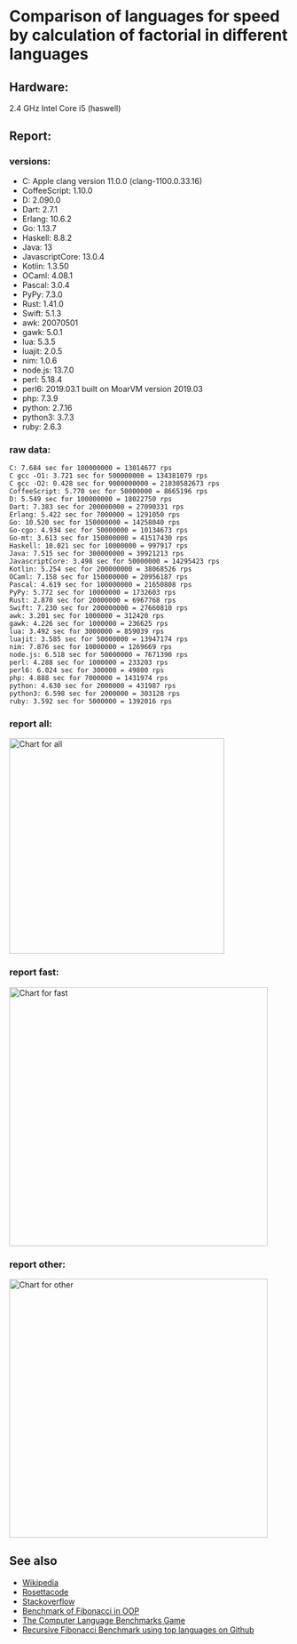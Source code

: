Comparison of languages for speed by calculation of factorial in different languages
====================================================================================

Hardware:
---------
2.4 GHz Intel Core i5 (haswell)

Report:
-------
### versions:

  * C: Apple clang version 11.0.0 (clang-1100.0.33.16)
  * CoffeeScript: 1.10.0
  * D: 2.090.0
  * Dart: 2.7.1
  * Erlang: 10.6.2
  * Go: 1.13.7
  * Haskell: 8.8.2
  * Java: 13
  * JavascriptCore: 13.0.4
  * Kotlin: 1.3.50
  * OCaml: 4.08.1
  * Pascal: 3.0.4
  * PyPy: 7.3.0
  * Rust: 1.41.0
  * Swift: 5.1.3
  * awk: 20070501
  * gawk: 5.0.1
  * lua: 5.3.5
  * luajit: 2.0.5
  * nim: 1.0.6
  * node.js: 13.7.0
  * perl: 5.18.4
  * perl6: 2019.03.1 built on MoarVM version 2019.03
  * php: 7.3.9
  * python: 2.7.16
  * python3: 3.7.3
  * ruby: 2.6.3


### raw data:

    C: 7.684 sec for 100000000 = 13014677 rps
    C gcc -O1: 3.721 sec for 500000000 = 134381079 rps
    C gcc -O2: 0.428 sec for 9000000000 = 21030582673 rps
    CoffeeScript: 5.770 sec for 50000000 = 8665196 rps
    D: 5.549 sec for 100000000 = 18022750 rps
    Dart: 7.383 sec for 200000000 = 27090331 rps
    Erlang: 5.422 sec for 7000000 = 1291050 rps
    Go: 10.520 sec for 150000000 = 14258040 rps
    Go-cgo: 4.934 sec for 50000000 = 10134673 rps
    Go-mt: 3.613 sec for 150000000 = 41517430 rps
    Haskell: 10.021 sec for 10000000 = 997917 rps
    Java: 7.515 sec for 300000000 = 39921213 rps
    JavascriptCore: 3.498 sec for 50000000 = 14295423 rps
    Kotlin: 5.254 sec for 200000000 = 38068526 rps
    OCaml: 7.158 sec for 150000000 = 20956187 rps
    Pascal: 4.619 sec for 100000000 = 21650808 rps
    PyPy: 5.772 sec for 10000000 = 1732603 rps
    Rust: 2.870 sec for 20000000 = 6967768 rps
    Swift: 7.230 sec for 200000000 = 27660810 rps
    awk: 3.201 sec for 1000000 = 312420 rps
    gawk: 4.226 sec for 1000000 = 236625 rps
    lua: 3.492 sec for 3000000 = 859039 rps
    luajit: 3.585 sec for 50000000 = 13947174 rps
    nim: 7.876 sec for 10000000 = 1269669 rps
    node.js: 6.518 sec for 50000000 = 7671390 rps
    perl: 4.288 sec for 1000000 = 233203 rps
    perl6: 6.024 sec for 300000 = 49800 rps
    php: 4.888 sec for 7000000 = 1431974 rps
    python: 4.630 sec for 2000000 = 431987 rps
    python3: 6.598 sec for 2000000 = 303128 rps
    ruby: 3.592 sec for 5000000 = 1392016 rps


### report all:

<img alt="Chart for all" width="388" src="https://chart.googleapis.com/chart?cht=bhs&chs=582x515&chd=t%3A134381079%2C41517429%2C39921212%2C38068525%2C27660809%2C27090331%2C21650807%2C20956186%2C18022750%2C14295422%2C14258040%2C13947173%2C13014677%2C10134673%2C8665196%2C7671389%2C6967767%2C1732602%2C1431974%2C1392015%2C1291050%2C1269668%2C997916%2C859038%2C431986%2C312420%2C303128%2C236624%2C233203&chco=4d89f9&chbh=12&chds=0,134381079.31604&chxt=x,y,r&chxl=1%3A%7Cperl%7Cgawk%7Cpython3%7Cawk%7Cpython%7Clua%7CHaskell%7Cnim%7CErlang%7Cruby%7Cphp%7CPyPy%7CRust%7Cnode.js%7CCoffeeScript%7CGo-cgo%7CC%7Cluajit%7CGo%7CJavascriptCore%7CD%7COCaml%7CPascal%7CDart%7CSwift%7CKotlin%7CJava%7CGo-mt%7CC%20gcc%20-O1%7C2%3A%7C233203%20rps%7C236624%20rps%7C303128%20rps%7C312420%20rps%7C431986%20rps%7C859038%20rps%7C997916%20rps%7C1269668%20rps%7C1291050%20rps%7C1392015%20rps%7C1431974%20rps%7C1732602%20rps%7C6967767%20rps%7C7671389%20rps%7C8665196%20rps%7C10134673%20rps%7C13014677%20rps%7C13947173%20rps%7C14258040%20rps%7C14295422%20rps%7C18022750%20rps%7C20956186%20rps%7C21650807%20rps%7C27090331%20rps%7C27660809%20rps%7C38068525%20rps%7C39921212%20rps%7C41517429%20rps%7C134381079%20rps%7C0%3A%7C0%20%25%7C10%20%25%7C20%20%25%7C30%20%25%7C40%20%25%7C50%20%25%7C60%20%25%7C70%20%25%7C80%20%25%7C90%20%25%7C100%20%25">

### report fast:

<img alt="Chart for fast" width="466" src="https://chart.googleapis.com/chart?cht=bhs&chs=700x328&chd=t%3A134381079%2C41517429%2C39921212%2C38068525%2C27660809%2C27090331%2C21650807%2C20956186%2C18022750%2C14295422%2C14258040%2C13947173%2C13014677%2C10134673%2C8665196%2C7671389%2C6967767%2C1269668&chco=4d89f9&chbh=12&chds=0,134381079.31604&chxt=x,y,r&chxl=1%3A%7Cnim%7CRust%7Cnode.js%7CCoffeeScript%7CGo-cgo%7CC%7Cluajit%7CGo%7CJavascriptCore%7CD%7COCaml%7CPascal%7CDart%7CSwift%7CKotlin%7CJava%7CGo-mt%7CC%20gcc%20-O1%7C2%3A%7C1269668%20rps%7C6967767%20rps%7C7671389%20rps%7C8665196%20rps%7C10134673%20rps%7C13014677%20rps%7C13947173%20rps%7C14258040%20rps%7C14295422%20rps%7C18022750%20rps%7C20956186%20rps%7C21650807%20rps%7C27090331%20rps%7C27660809%20rps%7C38068525%20rps%7C39921212%20rps%7C41517429%20rps%7C134381079%20rps%7C0%3A%7C0%20%25%7C10%20%25%7C20%20%25%7C30%20%25%7C40%20%25%7C50%20%25%7C60%20%25%7C70%20%25%7C80%20%25%7C90%20%25%7C100%20%25">

### report other:

<img alt="Chart for other" width="466" src="https://chart.googleapis.com/chart?cht=bhs&chs=700x209&chd=t%3A1732602%2C1431974%2C1392015%2C1291050%2C997916%2C859038%2C431986%2C312420%2C303128%2C236624%2C233203&chco=4d89f9&chbh=12&chds=0,1732602.77097933&chxt=x,y,r&chxl=1%3A%7Cperl%7Cgawk%7Cpython3%7Cawk%7Cpython%7Clua%7CHaskell%7CErlang%7Cruby%7Cphp%7CPyPy%7C2%3A%7C233203%20rps%7C236624%20rps%7C303128%20rps%7C312420%20rps%7C431986%20rps%7C859038%20rps%7C997916%20rps%7C1291050%20rps%7C1392015%20rps%7C1431974%20rps%7C1732602%20rps%7C0%3A%7C0%20%25%7C10%20%25%7C20%20%25%7C30%20%25%7C40%20%25%7C50%20%25%7C60%20%25%7C70%20%25%7C80%20%25%7C90%20%25%7C100%20%25">



See also
--------

  * [Wikipedia](http://en.wikipedia.org/wiki/Factorial)
  * [Rosettacode](http://rosettacode.org/wiki/Factorial)
  * [Stackoverflow](http://stackoverflow.com/questions/23930/factorial-algorithms-in-different-languages)
  * [Benchmark of Fibonacci in OOP](https://github.com/Balancer/benchmarks-fib-obj)
  * [The Computer Language Benchmarks Game](http://benchmarksgame.alioth.debian.org)
  * [Recursive Fibonacci Benchmark using top languages on Github](https://github.com/drujensen/fib)

